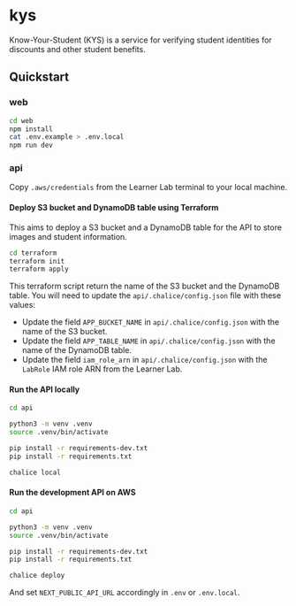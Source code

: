 # kys

Know-Your-Student (KYS) is a service for verifying student identities for discounts and other student benefits.

## Quickstart


### web

```bash
cd web
npm install
cat .env.example > .env.local
npm run dev
```

### api
Copy `.aws/credentials` from the Learner Lab terminal to your local machine.
#### Deploy S3 bucket and DynamoDB table using Terraform
This aims to deploy a S3 bucket and a DynamoDB table for the API to store images and student information.

```bash
cd terraform
terraform init
terraform apply
```
This terraform script return the name of the S3 bucket and the DynamoDB table. You will need to update the `api/.chalice/config.json` file with these values:
- Update the field `APP_BUCKET_NAME` in `api/.chalice/config.json` with the name of the S3 bucket.
- Update the field `APP_TABLE_NAME` in `api/.chalice/config.json` with the name of the DynamoDB table.
- Update the field `iam_role_arn` in `api/.chalice/config.json` with the `LabRole` IAM role ARN from the Learner Lab.

#### Run the API locally
```bash
cd api

python3 -m venv .venv
source .venv/bin/activate

pip install -r requirements-dev.txt
pip install -r requirements.txt

chalice local
```

#### Run the development API on AWS

```bash
cd api

python3 -m venv .venv
source .venv/bin/activate

pip install -r requirements-dev.txt
pip install -r requirements.txt

chalice deploy
```

And set `NEXT_PUBLIC_API_URL` accordingly in `.env` or `.env.local`.

